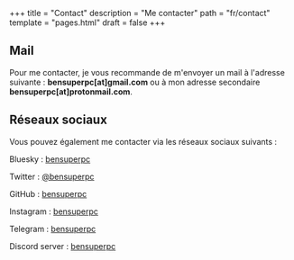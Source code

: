 +++
title = "Contact"
description = "Me contacter"
path = "fr/contact"
template = "pages.html"
draft = false
+++

## Mail

Pour me contacter, je vous recommande de m'envoyer un mail à l'adresse suivante : **bensuperpc[at]gmail.com** ou à mon adresse secondaire **bensuperpc[at]protonmail.com**.

## Réseaux sociaux

Vous pouvez également me contacter via les réseaux sociaux suivants :

Bluesky : [bensuperpc](https://bsky.app/profile/bensuperpc.bsky.social)

Twitter : [@bensuperpc](https://twitter.com/bensuperpc)

GitHub : [bensuperpc](https://github.com/bensuperpc)

Instagram : [bensuperpc](https://www.instagram.com/bensuperpc/)

Telegram : [bensuperpc](https://t.me/bensuperpc)

Discord server : [bensuperpc](https://discord.gg/etzX79VS)